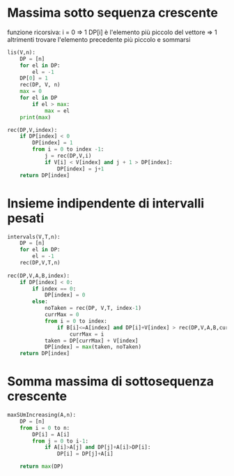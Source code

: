 # Massima sotto sequenza crescente
funzione ricorsiva:
i = 0 => 1
DP[i] è l'elemento più piccolo del vettore => 1
altrimenti trovare l'elemento precedente più piccolo e sommarsi

```python
lis(V,n):
	DP = [n]
	for el in DP:
		el = -1
	DP[0] = 1
	rec(DP, V, n)
	max = 0
	for el in DP
		if el > max:
			max = el
	print(max)

rec(DP,V,index):
	if DP[index] < 0
		DP[index] = 1
		from i = 0 to index -1:
			j = rec(DP,V,i)
			if V[i] < V[index] and j + 1 > DP[index]:
				DP[index] = j+1
	return DP[index]

```

# Insieme indipendente di intervalli pesati

```python
intervals(V,T,n):
	DP = [n]
	for el in DP:
		el = -1
	rec(DP,V,T,n)
	
rec(DP,V,A,B,index):
	if DP[index] < 0:
		if index == 0:
			DP[index] = 0
		else:
			noTaken = rec(DP, V,T, index-1)
			currMax = 0
			from i = 0 to index:
				if B[i]<=A[index] and DP[i]+V[index] > rec(DP,V,A,B,currMax):
					currMax = i
			taken = DP[currMax] + V[index]
			DP[index] = max(taken, noTaken)
	return DP[index]
```

# Somma massima di sottosequenza crescente
```python
maxSUmIncreasing(A,n):
	DP = [n]
	from i = 0 to n:
		DP[i] = A[i]
		from j = 0 to i-1:
			if A[i]>A[j] and DP[j]+A[i]>DP[i]:
				DP[i] = DP[j]+A[i]

	return max(DP)
```